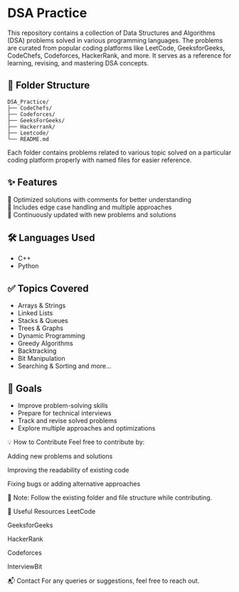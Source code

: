 # DSA Practice
This repository contains a collection of Data Structures and Algorithms (DSA) problems solved in various programming languages. The problems are curated from popular coding platforms like LeetCode, GeeksforGeeks, CodeChefs, Codeforces, HackerRank, and more. It serves as a reference for learning, revising, and mastering DSA concepts.

## 📂 Folder Structure
```
DSA_Practice/
├── CodeChefs/
├── Codeforces/
├── GeeksForGeeks/
├── Hackerrank/
├── Leetcode/
└── README.md
```
Each folder contains problems related to various topic solved on a particular coding platform properly with named files for easier reference.

## ✨ Features
🚀 Optimized solutions with comments for better understanding<br>
🧠 Includes edge case handling and multiple approaches<br>
🔄 Continuously updated with new problems and solutions<br>

## 🛠 Languages Used
- C++
- Python


## ✅ Topics Covered
- Arrays & Strings
- Linked Lists
- Stacks & Queues
- Trees & Graphs
- Dynamic Programming
- Greedy Algorithms
- Backtracking
- Bit Manipulation
- Searching & Sorting
and more...

## 🎯 Goals
- Improve problem-solving skills
- Prepare for technical interviews
- Track and revise solved problems
- Explore multiple approaches and optimizations

💡 How to Contribute
Feel free to contribute by:

Adding new problems and solutions

Improving the readability of existing code

Fixing bugs or adding alternative approaches

📌 Note: Follow the existing folder and file structure while contributing.

🧠 Useful Resources
LeetCode

GeeksforGeeks

HackerRank

Codeforces

InterviewBit

📬 Contact
For any queries or suggestions, feel free to reach out.
